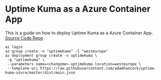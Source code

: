 # Uptime Kuma as a Azure Container App
This is a guide on how to deploy Uptime Kuma as a Azure Container App.
[Source Code Repo](https://github.com/adamhancock/uptime-kuma)
```
az login
az group create -n "uptimekuma" -l "westeurope"
az deployment group create -n uptimekuma \
 -g "uptimekuma" \
 --parameters name=<changeme>-uptimekuma location=westeurope \
 --template-uri https://raw.githubusercontent.com/adamhancock/uptime-kuma-azure/master/dist/main.json 
```
